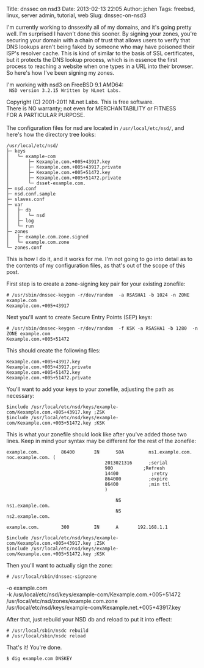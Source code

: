 Title: dnssec on nsd3
Date: 2013-02-13 22:05
Author: jchen
Tags: freebsd, linux, server admin, tutorial, web
Slug: dnssec-on-nsd3

I'm currently working to dnssexify all of my domains, and it's going
pretty well. I'm surprised I haven't done this sooner. By signing your
zones, you're securing your domain with a chain of trust that allows
users to verify that DNS lookups aren't being faked by someone who may
have poisoned their ISP's resolver cache. This is kind of similar to the
basis of SSL certificates, but it protects the DNS lookup process, which
is in essence the first process to reaching a website when one types in
a URL into their browser. So here's how I've been signing my zones.  
  
I'm working with nsd3 on FreeBSD 9.1 AMD64:  
` NSD version 3.2.15 Written by NLnet Labs.`

Copyright (C) 2001-2011 NLnet Labs. This is free software.  
There is NO warranty; not even for MERCHANTABILITY or FITNESS  
FOR A PARTICULAR PURPOSE.  
</code>  
The configuration files for nsd are located in `/usr/local/etc/nsd/`,
and here's how the directory tree looks:

    /usr/local/etc/nsd/
    ├─ keys
    │   └─ example-com
    │       ├─ Kexample.com.+005+43917.key
    │       ├─ Kexample.com.+005+43917.private
    │       ├─ Kexample.com.+005+51472.key
    │       ├─ Kexample.com.+005+51472.private
    │       └─ dsset-example.com.
    ├─ nsd.conf
    ├─ nsd.conf.sample
    ├─ slaves.conf
    ├─ var
    │   ├─ db
    │   │   └─ nsd
    │   ├─ log
    │   └─ run
    ├─ zones
    │   ├─ example.com.zone.signed
    │   └─ example.com.zone
    └─ zones.conf

This is how I do it, and it works for me. I'm not going to go into
detail as to the contents of my configuration files, as that's out of
the scope of this post.

First step is to create a zone-signing key pair for your existing
zonefile:

    # /usr/sbin/dnssec-keygen -r/dev/random  -a RSASHA1 -b 1024 -n ZONE example.com
    Kexample.com.+005+43917

Next you'll want to create Secure Entry Points (SEP) keys:

    # /usr/sbin/dnssec-keygen -r/dev/random  -f KSK -a RSASHA1 -b 1280  -n ZONE example.com
    Kexample.com.+005+51472

This should create the following files:

    Kexample.com.+005+43917.key
    Kexample.com.+005+43917.private
    Kexample.com.+005+51472.key
    Kexample.com.+005+51472.private

You'll want to add your keys to your zonefile, adjusting the path as
necessary:

    $include /usr/local/etc/nsd/keys/example-com/Kexample.com.+005+43917.key ;ZSK
    $include /usr/local/etc/nsd/keys/example-com/Kexample.com.+005+51472.key ;KSK

This is what your zonefile should look like after you've added those two
lines. Keep in mind your syntax may be different for the rest of the
zonefile:

    example.com.        86400       IN      SOA         ns1.example.com.    noc.example.com. (
                                        2013021316      ;serial
                                        900           ;Refresh
                                        14400            ;retry
                                        864000          ;expire
                                        86400           ;min ttl
                                        )

                                            NS              ns1.example.com.
                                            NS              ns2.example.com.

    example.com.        300         IN      A       192.168.1.1

    $include /usr/local/etc/nsd/keys/example-com/Kexample.com.+005+43917.key ;ZSK
    $include /usr/local/etc/nsd/keys/example-com/Kexample.com.+005+51472.key ;KSK

Then you'll want to actually sign the zone:

    # /usr/local/sbin/dnssec-signzone    
   -o example.com    
   -k /usr/local/etc/nsd/keys/example-com/Kexample.com.+005+51472   
   /usr/local/etc/nsd/zones/example.com.zone   
   /usr/local/etc/nsd/keys/example-com/Kexample.net.+005+43917.key

After that, just rebuild your NSD db and reload to put it into effect:

    # /usr/local/sbin/nsdc rebuild
    # /usr/local/sbin/nsdc reload

That's it! You're done.

    $ dig example.com DNSKEY
